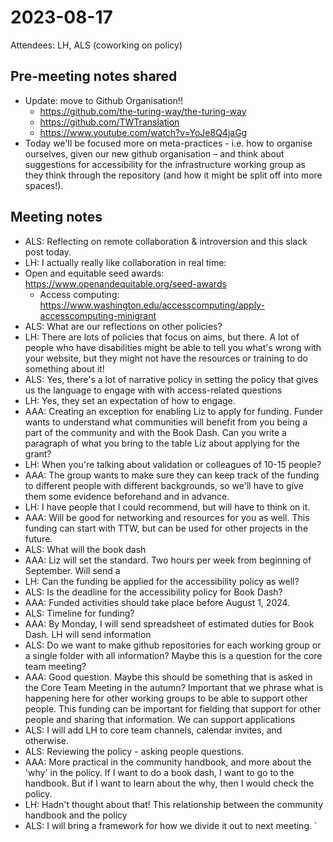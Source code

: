 # 2023-08-17

Attendees: LH, ALS (coworking on policy)

## Pre-meeting notes shared
* Update: move to Github Organisation!!
    * https://github.com/the-turing-way/the-turing-way
    * https://github.com/TWTranslation
    * https://www.youtube.com/watch?v=YoJe8Q4jaGg
* Today we'll be focused more on meta-practices - i.e. how to organise ourselves, given our new github organisation – and think about suggestions for accessibility for the infrastructure working group as they think through the repository (and how it might be split off into more spaces!). 

## Meeting notes
* ALS: Reflecting on remote collaboration & introversion and this slack post today. 
* LH: I actually really like collaboration in real time: 
* Open and equitable seed awards: https://www.openandequitable.org/seed-awards
    * Access computing: https://www.washington.edu/accesscomputing/apply-accesscomputing-minigrant
* ALS: What are our reflections on other policies?
* LH: There are lots of policies that focus on aims, but there. A lot of people who have disabilities might be able to tell you what's wrong with your website, but they might not have the resources or training to do something about it! 
* ALS: Yes, there's a lot of narrative policy in setting the policy that gives us the language to engage with with access-related questions
* LH: Yes, they set an expectation of how to engage.
* AAA: Creating an exception for enabling Liz to apply for funding. Funder wants to understand what communities will benefit from you being a part of the community and with the Book Dash. Can you write a paragraph of what you bring to the table Liz about applying for the grant?
* LH: When you're talking about validation or colleagues of 10-15 people?
* AAA: The group wants to make sure they can keep track of the funding to different people with different backgrounds, so we'll have to give them some evidence beforehand and in advance.
* LH: I have people that I could recommend, but will have to think on it. 
* AAA: Will be good for networking and resources for you as well. This funding can start with TTW, but can be used for other projects in the future.
* ALS: What will the book dash 
* AAA: Liz will set the standard. Two hours per week from beginning of September. Will send a 
* LH: Can the funding be applied for the accessibility policy as well?
* ALS: Is the deadline for the accessibility policy for Book Dash?
* AAA: Funded activities should take place before August 1, 2024.
* ALS: Timeline for funding?
* AAA: By Monday, I will send spreadsheet of estimated duties for Book Dash. LH will send information
* ALS: Do we want to make github repositories for each working group or a single folder with all information? Maybe this is a question for the core team meeting? 
* AAA: Good question. Maybe this should be something that is asked in the Core Team Meeting in the autumn? Important that we phrase what is happening here for other working groups to be able to support other people. This funding can be important for fielding that support for other people and sharing that information. We can support applications 
* ALS: I will add LH to core team channels, calendar invites, and otherwise. 
* ALS: Reviewing the policy - asking people questions.
* AAA: More practical in the community handbook, and more about the 'why' in the policy. If I want to do a book dash, I want to go to the handbook. But if I want to learn about the why, then I would check the policy.
* LH: Hadn't thought about that! This relationship between the community handbook and the policy
* ALS: I will bring a framework for how we divide it out to next meeting. `